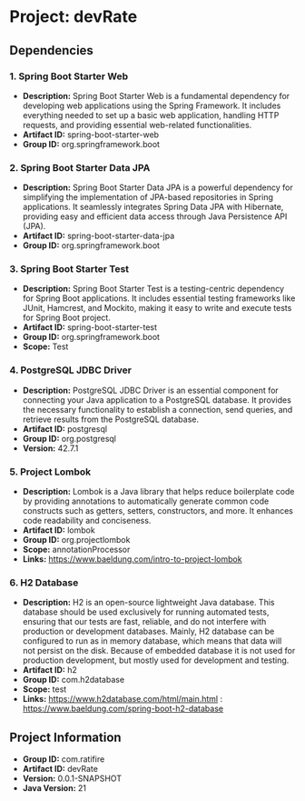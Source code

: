 # Project: devRate

## Dependencies

### 1. Spring Boot Starter Web
- **Description:** Spring Boot Starter Web is a fundamental dependency for developing web applications using the Spring
  Framework. It includes everything needed to set up a basic web application, handling HTTP requests, and providing
  essential web-related functionalities.
- **Artifact ID:** spring-boot-starter-web
- **Group ID:** org.springframework.boot

### 2. Spring Boot Starter Data JPA
- **Description:** Spring Boot Starter Data JPA is a powerful dependency for simplifying the implementation of JPA-based
  repositories in Spring applications. It seamlessly integrates Spring Data JPA with Hibernate, providing easy and
  efficient data access through Java Persistence API (JPA).
- **Artifact ID:** spring-boot-starter-data-jpa
- **Group ID:** org.springframework.boot

### 3. Spring Boot Starter Test
- **Description:** Spring Boot Starter Test is a testing-centric dependency for Spring Boot applications. It includes
  essential testing frameworks like JUnit, Hamcrest, and Mockito, making it easy to write and execute tests for Spring Boot
  project.
- **Artifact ID:** spring-boot-starter-test
- **Group ID:** org.springframework.boot
- **Scope:** Test

### 4. PostgreSQL JDBC Driver
- **Description:** PostgreSQL JDBC Driver is an essential component for connecting your Java application to a PostgreSQL
  database. It provides the necessary functionality to establish a connection, send queries, and retrieve results from the
  PostgreSQL database.
- **Artifact ID:** postgresql
- **Group ID:** org.postgresql
- **Version:** 42.7.1

### 5. Project Lombok
- **Description:** Lombok is a Java library that helps reduce boilerplate code by providing annotations to automatically
  generate common code constructs such as getters, setters, constructors, and more. It enhances code readability and
  conciseness.
- **Artifact ID:** lombok
- **Group ID:** org.projectlombok
- **Scope:** annotationProcessor
- **Links:** https://www.baeldung.com/intro-to-project-lombok

### 6. H2 Database
- **Description:** H2 is an open-source lightweight Java database. This database should be used exclusively for running 
  automated tests, ensuring that our tests are fast, reliable, and do not interfere with production or development
  databases. Mainly, H2 database can be configured to run as in memory database, which means that data will not
  persist on the disk. Because of embedded database it is not used for production development, but mostly used for 
  development and testing.
- **Artifact ID:** h2
- **Group ID:** com.h2database
- **Scope:** test
- **Links:** https://www.h2database.com/html/main.html : https://www.baeldung.com/spring-boot-h2-database

## Project Information
- **Group ID:** com.ratifire
- **Artifact ID:** devRate
- **Version:** 0.0.1-SNAPSHOT
- **Java Version:** 21